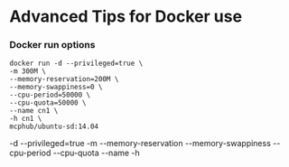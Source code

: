 # Advanced Tips for Docker use


### Docker run options
~~~
docker run -d --privileged=true \
-m 300M \
--memory-reservation=200M \
--memory-swappiness=0 \
--cpu-period=50000 \
--cpu-quota=50000 \
--name cn1 \
-h cn1 \
mcphub/ubuntu-sd:14.04
~~~

-d
--privileged=true
-m
--memory-reservation
--memory-swappiness
--cpu-period
--cpu-quota
--name
-h
